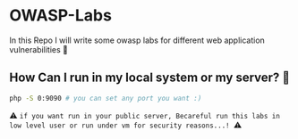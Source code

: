 # OWASP-Labs
In this Repo I will write some owasp labs for different web application vulnerabilities 💉


## How Can I run in my local system or my server? 🤔
```bash
php -S 0:9090 # you can set any port you want :)
```
⚠️ ```if you want run in your public server, Becareful run this labs in low level user or run under vm for security reasons...! ```⚠️